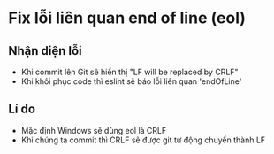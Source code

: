 # Fix lỗi liên quan end of line (eol)

## Nhận diện lỗi

- Khi commit lên Git sẽ hiển thị "LF will be replaced by CRLF"
- Khi khôi phục code thì eslint sẽ báo lỗi liên quan 'endOfLine'

## Lí do

- Mặc định Windows sẽ dùng eol là CRLF
- Khi chúng ta commit thì CRLF sẽ được git tự động chuyển thành LF
